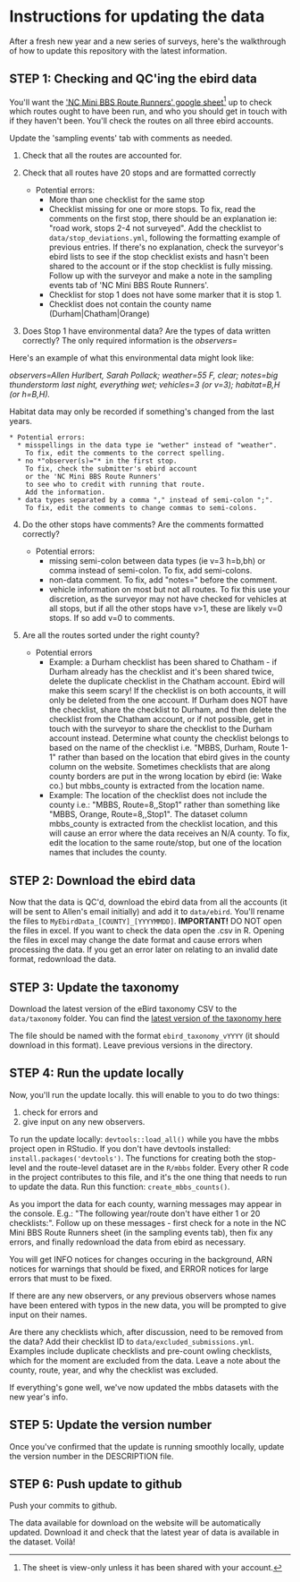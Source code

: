 # Instructions for updating the data

After a fresh new year and a new series of surveys,
here's the walkthrough of how to update this repository
with the latest information.

## STEP 1: Checking and QC'ing the ebird data

You'll want the
['NC Mini BBS Route Runners' google sheet](https://docs.google.com/spreadsheets/d/1KRM57UewvwcbkVERUV_X7faAmgKuWSfVO5Ty3SU7qLE/edit?usp=sharing)[^rr]
up to check which routes ought to have been run,
and who you should get in touch with if they haven't been.
You'll check the routes on all three ebird accounts.

[^rr]: The sheet is view-only unless it has been shared with your account.

Update the 'sampling events' tab with comments as needed.

1. Check that all the routes are accounted for.
2. Check that all routes have 20 stops and are formatted correctly
    * Potential errors:
      * More than one checklist for the same stop
      * Checklist missing for one or more stops.
        To fix, read the comments on the first stop,
        there should be an explanation ie: "road work, stops 2-4 not surveyed".
        Add the checklist to `data/stop_deviations.yml`,
        following the formatting example of previous entries.
        If there's no explanation,
        check the surveyor's ebird lists to see if the stop checklist exists
        and hasn't been shared to the account
        or if the stop checklist is fully missing.
        Follow up with the surveyor
        and make a note
        in the sampling events tab of 'NC Mini BBS Route Runners'.
      * Checklist for stop 1 does not have some marker that it is stop 1.
      * Checklist does not contain the county name (Durham|Chatham|Orange)

3. Does Stop 1 have environmental data?
   Are the types of data written correctly?
   The only required information is the *observers=*

  Here's an example of what this environmental data might look like:

  *observers=Allen Hurlbert, Sarah Pollack; weather=55 F, clear; notes=big thunderstorm last night, everything wet; vehicles=3 (or v=3); habitat=B,H (or h=B,H).*

  Habitat data may only be recorded if something's changed from the last years.

    * Potential errors:
      * misspellings in the data type ie "wether" instead of "weather".
        To fix, edit the comments to the correct spelling.
      * no *"observer(s)="* in the first stop.
        To fix, check the submitter's ebird account
        or the 'NC Mini BBS Route Runners'
        to see who to credit with running that route.
        Add the information.
      * data types separated by a comma "," instead of semi-colon ";". 
        To fix, edit the comments to change commas to semi-colons.

4. Do the other stops have comments? Are the comments formatted correctly?

    * Potential errors:
      * missing semi-colon between data types (ie v=3 h=b,bh)
        or comma instead of semi-colon.
        To fix, add semi-colons.
      * non-data comment. 
        To fix, add "notes=" before the comment.
      * vehicle information on most but not all routes.
        To fix this use your discretion,
        as the surveyor may not have checked for vehicles at all stops,
        but if all the other stops have v>1, these are likely v=0 stops.
        If so add v=0 to comments.

5. Are all the routes sorted under the right county?

    * Potential errors
      * Example: a Durham checklist has been shared to Chatham -
        if Durham already has the checklist and it's been shared twice,
        delete the duplicate checklist in the Chatham account.
        Ebird will make this seem scary!
        If the checklist is on both accounts,
        it will only be deleted from the one account.
        If Durham does NOT have the checklist,
        share the checklist to Durham,
        and then delete the checklist from the Chatham account,
        or if not possible,
        get in touch with the surveyor
        to share the checklist to the Durham account instead.
        Determine what county the checklist
        belongs to based on the name of the checklist
        i.e. "MBBS, Durham, Route 1-1"
        rather than based on the location
        that ebird gives in the county column on the website.
        Sometimes checklists that are along county borders
        are put in the wrong location by ebird (ie: Wake co.) 
        but mbbs_county is extracted from the location name.
      * Example: The location of the checklist does not include the county 
        i.e.: "MBBS, Route=8,,Stop1" 
        rather than something like "MBBS, Orange, Route=8,,Stop1". 
        The dataset column mbbs_county is extracted from the checklist location, 
        and this will cause an error where the data receives an N/A county. 
        To fix, edit the location to the same route/stop, 
        but one of the location names that includes the county.  

## STEP 2: Download the ebird data

Now that the data is QC'd,
download the ebird data from all the accounts
(it will be sent to Allen's email initially)
and add it to `data/ebird`.
You'll rename the files to `MyEbirdData_[COUNTY]_[YYYYMMDD]`.
**IMPORTANT!**
DO NOT open the files in excel.
If you want to check the data open the .csv in R.
Opening the files in excel may change the date format
and cause errors when processing the data.
If you get an error later on relating to an invalid date format, 
redownload the data.

## STEP 3: Update the taxonomy

Download the latest version of the eBird taxonomy CSV
to the `data/taxonomy` folder.
You can find the
[latest version of the taxonomy here](https://www.birds.cornell.edu/clementschecklist/download/)

The file should be named with the format `ebird_taxonomy_vYYYY`
(it should download in this format).
Leave previous versions in the directory.

## STEP 4: Run the update locally

Now, you'll run the update locally.
this will enable to you to do two things:

1) check for errors and
2) give input on any new observers.

To run the update locally:
`devtools::load_all()` while you have the mbbs project open in RStudio.
If you don't have devtools installed: `install.packages('devtools')`.
The functions for creating
both the stop-level and the route-level dataset are in the `R/mbbs` folder.
Every other R code in the project contributes to this file,
and it's the one thing that needs to run to update the data.
Run this function: `create_mbbs_counts()`.
  
As you import the data for each county,
warning messages may appear in the console.
E.g.: "The following year/route don't have either 1 or 20 checklists:".
Follow up on these messages -
first check for a note in the NC Mini BBS Route Runners sheet
(in the sampling events tab),
then fix any errors,
and finally redownload the data from ebird as necessary.

You will get INFO notices for changes occuring in the background,
ARN notices for warnings that should be fixed,
and ERROR notices for large errors that must to be fixed.

If there are any new observers,
or any previous observers whose names
have been entered with typos in the new data,
you will be prompted to give input on their names.

Are there any checklists which,
after discussion,
need to be removed from the data?
Add their checklist ID to `data/excluded_submissions.yml`.
Examples include duplicate checklists and pre-count owling checklists,
which for the moment are excluded from the data.
Leave a note about the county, route, year, and why the checklist was excluded.

If everything's gone well,
we've now updated the mbbs datasets with the new year's info.

## STEP 5: Update the version number

Once you've confirmed that the update is running smoothly locally,
update the version number in the DESCRIPTION file.

## STEP 6: Push update to github

Push your commits to github.

The data available for download on the website will be automatically updated.
Download it and check that the latest year of data is available in the dataset.
Voilà!
